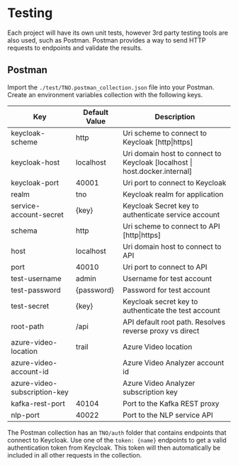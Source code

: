 # Testing

Each project will have its own unit tests, however 3rd party testing tools are also used, such as Postman.
Postman provides a way to send HTTP requests to endpoints and validate the results.

## Postman

Import the `./test/TNO.postman_collection.json` file into your Postman. Create an environment variables collection with the following keys.

| Key                          | Default Value | Description                                                                |
| ---------------------------- | ------------- | -------------------------------------------------------------------------- |
| keycloak-scheme              | http          | Uri scheme to connect to Keycloak [http\|https]                            |
| keycloak-host                | localhost     | Uri domain host to connect to Keycloak [localhost \| host.docker.internal] |
| keycloak-port                | 40001         | Uri port to connect to Keycloak                                            |
| realm                        | tno           | Keycloak realm for application                                             |
| service-account-secret       | {key}         | Keycloak Secret key to authenticate service account                        |
| schema                       | http          | Uri scheme to connect to API [http\|https]                                 |
| host                         | localhost     | Uri domain host to connect to API                                          |
| port                         | 40010         | Uri port to connect to API                                                 |
| test-username                | admin         | Username for test account                                                  |
| test-password                | {password}    | Password for test account                                                  |
| test-secret                  | {key}         | Keycloak secret key to authenticate the test account                       |
| root-path                    | /api          | API default root path. Resolves reverse proxy vs direct                    |
| azure-video-location         | trail         | Azure Video location                                                       |
| azure-video-account-id       |               | Azure Video Analyzer account id                                            |
| azure-video-subscription-key |               | Azure Video Analyzer subscription key                                      |
| kafka-rest-port              | 40104         | Port to the Kafka REST proxy                                               |
| nlp-port                     | 40022         | Port to the NLP service API                                                |

The Postman collection has an `TNO/auth` folder that contains endpoints that connect to Keycloak.
Use one of the `token: {name}` endpoints to get a valid authentication token from Keycloak.
This token will then automatically be included in all other requests in the collection.
